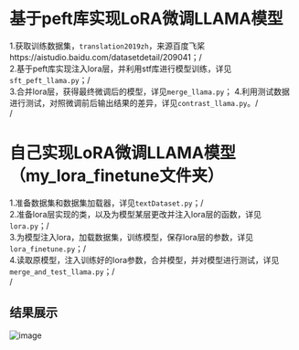 # 基于peft库实现LoRA微调LLAMA模型
1.获取训练数据集，`translation2019zh`，来源百度飞桨https://aistudio.baidu.com/datasetdetail/209041；/<br>
2.基于peft库实现注入lora层，并利用stf库进行模型训练，详见`sft_peft_llama.py`；/<br>
3.合并lora层，获得最终微调后的模型，详见`merge_llama.py`；
4.利用测试数据进行测试，对照微调前后输出结果的差异，详见`contrast_llama.py`。/<br>
/<br>

# 自己实现LoRA微调LLAMA模型（my_lora_finetune文件夹）
1.准备数据集和数据集加载器，详见`textDataset.py`；/<br>
2.准备lora层实现的类，以及为模型某层更改并注入lora层的函数，详见`lora.py`；/<br>
3.为模型注入lora，加载数据集，训练模型，保存lora层的参数，详见`lora_finetune.py`；/<br>
4.读取原模型，注入训练好的lora参数，合并模型，并对模型进行测试，详见`merge_and_test_llama.py`；/<br>
/<br>

## 结果展示
![image](https://github.com/user-attachments/assets/01d0733e-c1c8-4dda-9fbe-5d32bbc1a564)
